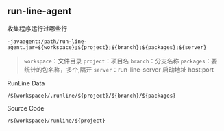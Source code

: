 ## run-line-agent

收集程序运行过哪些行

```
-javaagent:/path/run-line-agent.jar=${workspace};${project};${branch};${packages};${server}
```
>`workspace`：文件目录
>`project`：项目名
>`branch`：分支名称
>`packages`：要统计的包名称，多个,隔开
>`server`：run-line-server 启动地址 host:port

RunLine Data
```
/${workspace}/.runline/${project}/${branch}/${packages}
```

Source Code
```
/${workspace}/runline/${project}
```